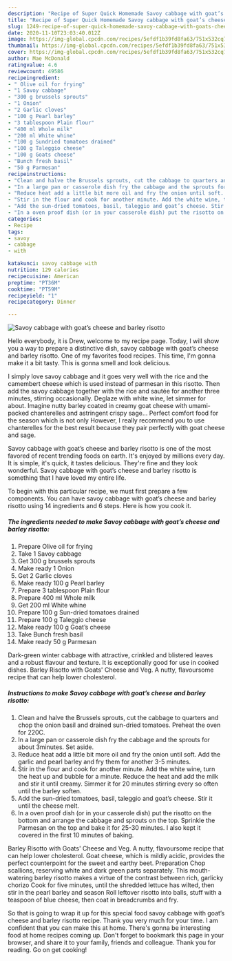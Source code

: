 ```yaml
---
description: "Recipe of Super Quick Homemade Savoy cabbage with goat’s cheese and barley risotto"
title: "Recipe of Super Quick Homemade Savoy cabbage with goat’s cheese and barley risotto"
slug: 1249-recipe-of-super-quick-homemade-savoy-cabbage-with-goats-cheese-and-barley-risotto
date: 2020-11-10T23:03:40.012Z
image: https://img-global.cpcdn.com/recipes/5efdf1b39fd8fa63/751x532cq70/savoy-cabbage-with-goats-cheese-and-barley-risotto-recipe-main-photo.jpg
thumbnail: https://img-global.cpcdn.com/recipes/5efdf1b39fd8fa63/751x532cq70/savoy-cabbage-with-goats-cheese-and-barley-risotto-recipe-main-photo.jpg
cover: https://img-global.cpcdn.com/recipes/5efdf1b39fd8fa63/751x532cq70/savoy-cabbage-with-goats-cheese-and-barley-risotto-recipe-main-photo.jpg
author: Mae McDonald
ratingvalue: 4.6
reviewcount: 49586
recipeingredient:
- " Olive oil for frying"
- "1 Savoy cabbage"
- "300 g brussels sprouts"
- "1 Onion"
- "2 Garlic cloves"
- "100 g Pearl barley"
- "3 tablespoon Plain flour"
- "400 ml Whole milk"
- "200 ml White whine"
- "100 g Sundried tomatoes drained"
- "100 g Taleggio cheese"
- "100 g Goats cheese"
- "Bunch fresh basil"
- "50 g Parmesan"
recipeinstructions:
- "Clean and halve the Brussels sprouts, cut the cabbage to quarters and chop the onion basil and drained sun-dried tomatoes. Preheat the oven for 220C."
- "In a large pan or casserole dish fry the cabbage and the sprouts for about 3minutes. Set aside."
- "Reduce heat add a little bit more oil and fry the onion until soft. Add the garlic and pearl barley and fry them for another 3-5 minutes."
- "Stir in the flour and cook for another minute. Add the white wine, turn the heat up and bubble for a minute. Reduce the heat and add the milk and stir it until creamy. Simmer it for 20 minutes stirring every so often until the barley soften."
- "Add the sun-dried tomatoes, basil, taleggio and goat’s cheese. Stir it until the cheese melt."
- "In a oven proof dish (or in your casserole dish) put the risotto on the bottom and arrange the cabbage and sprouts on the top. Sprinkle the Parmesan on the top and bake it for 25-30 minutes. I also kept it covered in the first 10 minutes of baking."
categories:
- Recipe
tags:
- savoy
- cabbage
- with

katakunci: savoy cabbage with 
nutrition: 129 calories
recipecuisine: American
preptime: "PT36M"
cooktime: "PT59M"
recipeyield: "1"
recipecategory: Dinner

---
```



![Savoy cabbage with goat’s cheese and barley risotto](https://img-global.cpcdn.com/recipes/5efdf1b39fd8fa63/751x532cq70/savoy-cabbage-with-goats-cheese-and-barley-risotto-recipe-main-photo.jpg)

Hello everybody, it is Drew, welcome to my recipe page. Today, I will show you a way to prepare a distinctive dish, savoy cabbage with goat’s cheese and barley risotto. One of my favorites food recipes. This time, I'm gonna make it a bit tasty. This is gonna smell and look delicious.

I simply love savoy cabbage and it goes very well with the rice and the camembert cheese which is used instead of parmesan in this risotto. Then add the savoy cabbage together with the rice and sautée for another three minutes, stirring occasionally. Deglaze with white wine, let simmer for about. Imagine nutty barley coated in creamy goat cheese with umami-packed chanterelles and astringent crispy sage… Perfect comfort food for the season which is not only However, I really recommend you to use chanterelles for the best result because they pair perfectly with goat cheese and sage.

Savoy cabbage with goat’s cheese and barley risotto is one of the most favored of recent trending foods on earth. It's enjoyed by millions every day. It is simple, it's quick, it tastes delicious. They're fine and they look wonderful. Savoy cabbage with goat’s cheese and barley risotto is something that I have loved my entire life.


To begin with this particular recipe, we must first prepare a few components. You can have savoy cabbage with goat’s cheese and barley risotto using 14 ingredients and 6 steps. Here is how you cook it.

<!--inarticleads1-->

##### The ingredients needed to make Savoy cabbage with goat’s cheese and barley risotto:

1. Prepare  Olive oil for frying
1. Take 1 Savoy cabbage
1. Get 300 g brussels sprouts
1. Make ready 1 Onion
1. Get 2 Garlic cloves
1. Make ready 100 g Pearl barley
1. Prepare 3 tablespoon Plain flour
1. Prepare 400 ml Whole milk
1. Get 200 ml White whine
1. Prepare 100 g Sun-dried tomatoes drained
1. Prepare 100 g Taleggio cheese
1. Make ready 100 g Goat’s cheese
1. Take Bunch fresh basil
1. Make ready 50 g Parmesan


Dark-green winter cabbage with attractive, crinkled and blistered leaves and a robust flavour and texture. It is exceptionally good for use in cooked dishes. Barley Risotto with Goats&#39; Cheese and Veg. A nutty, flavoursome recipe that can help lower cholesterol. 

<!--inarticleads2-->

##### Instructions to make Savoy cabbage with goat’s cheese and barley risotto:

1. Clean and halve the Brussels sprouts, cut the cabbage to quarters and chop the onion basil and drained sun-dried tomatoes. Preheat the oven for 220C.
1. In a large pan or casserole dish fry the cabbage and the sprouts for about 3minutes. Set aside.
1. Reduce heat add a little bit more oil and fry the onion until soft. Add the garlic and pearl barley and fry them for another 3-5 minutes.
1. Stir in the flour and cook for another minute. Add the white wine, turn the heat up and bubble for a minute. Reduce the heat and add the milk and stir it until creamy. Simmer it for 20 minutes stirring every so often until the barley soften.
1. Add the sun-dried tomatoes, basil, taleggio and goat’s cheese. Stir it until the cheese melt.
1. In a oven proof dish (or in your casserole dish) put the risotto on the bottom and arrange the cabbage and sprouts on the top. Sprinkle the Parmesan on the top and bake it for 25-30 minutes. I also kept it covered in the first 10 minutes of baking.


Barley Risotto with Goats&#39; Cheese and Veg. A nutty, flavoursome recipe that can help lower cholesterol. Goat cheese, which is mildly acidic, provides the perfect counterpoint for the sweet and earthy beet. Preparation Chop scallions, reserving white and dark green parts separately. This mouth-watering barley risotto makes a virtue of the contrast between rich, garlicky chorizo Cook for five minutes, until the shredded lettuce has wilted, then stir in the pearl barley and season Roll leftover risotto into balls, stuff with a teaspoon of blue cheese, then coat in breadcrumbs and fry. 

So that is going to wrap it up for this special food savoy cabbage with goat’s cheese and barley risotto recipe. Thank you very much for your time. I am confident that you can make this at home. There's gonna be interesting food at home recipes coming up. Don't forget to bookmark this page in your browser, and share it to your family, friends and colleague. Thank you for reading. Go on get cooking!
